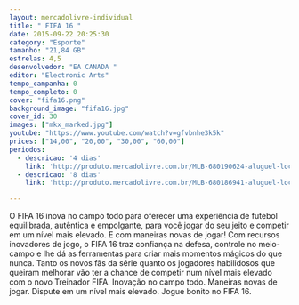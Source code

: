 ```yaml
---
layout: mercadolivre-individual
title: " FIFA 16 "
date: 2015-09-22 20:25:30
category: "Esporte"
tamanho: "21,84 GB"
estrelas: 4,5
desenvolvedor: "EA CANADA "
editor: "Electronic Arts"
tempo_campanha: 0
tempo_completo: 0
cover: "fifa16.png"
background_image: "fifa16.jpg"
cover_id: 30
images: ["mkx_marked.jpg"]
youtube: "https://www.youtube.com/watch?v=gfvbnhe3k5k"
prices: ["14,00", "20,00", "30,00", "60,00"]
periodos:
  - descricao: '4 dias'
    link: 'http://produto.mercadolivre.com.br/MLB-680190624-aluguel-locaco-de-jogos-xbox-one-midia-digital-_JM'
  - descricao: '8 dias'
    link: 'http://produto.mercadolivre.com.br/MLB-680186941-aluguel-locaco-de-jogos-xbox-one-midia-digital-_JM'

---
```


O FIFA 16 inova no campo todo para oferecer uma experiência de futebol equilibrada, autêntica e empolgante, para você jogar do seu jeito e competir em um nível mais elevado. E com maneiras novas de jogar! Com recursos inovadores de jogo, o FIFA 16 traz confiança na defesa, controle no meio-campo e lhe dá as ferramentas para criar mais momentos mágicos do que nunca. Tanto os novos fãs da série quanto os jogadores habilidosos que queiram melhorar vão ter a chance de competir num nível mais elevado com o novo Treinador FIFA. Inovação no campo todo. Maneiras novas de jogar. Dispute em um nível mais elevado. Jogue bonito no FIFA 16.
